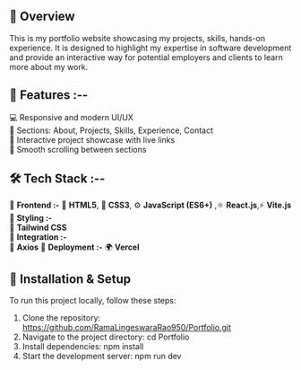 ## 📌 Overview  
This is my portfolio website showcasing my projects, skills, hands-on experience. It is designed to highlight my expertise in software development and provide an interactive way for potential employers and clients to learn more about my work.  

## 🚀 Features :--

💻 Responsive and modern UI/UX  
📌 Sections: About, Projects, Skills, Experience, Contact  
🧩 Interactive project showcase with live links  
🎯 Smooth scrolling between sections  
  
## 🛠️ Tech Stack :--

🎨 **Frontend :-** 
🧱 **HTML5**, 🎨 **CSS3**, ⚙️ **JavaScript (ES6+)** ,⚛️ **React.js**,⚡ **Vite.js**
💅 **Styling :-**  
🌈 **Tailwind CSS**  
🔗 **Integration :-**  
📡 **Axios**
🚀 **Deployment :-**
🌍 **Vercel**  


## 📂 Installation & Setup  
To run this project locally, follow these steps:  

1. Clone the repository:
   https://github.com/RamaLingeswaraRao950/Portfolio.git
2. Navigate to the project directory:
   cd Portfolio
3. Install dependencies:
   npm install
4. Start the development server:
   npm run dev
